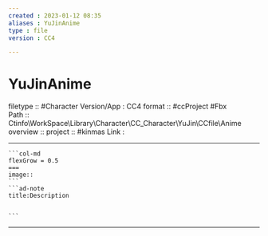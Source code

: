 ```yaml
---
created : 2023-01-12 08:35
aliases : YuJinAnime
type : file
version : CC4

---
```


# YuJinAnime

filetype :: #Character 
Version/App : CC4
format :: #ccProject #Fbx  
Path :: Ctinfo\WorkSpace\Library\Character\CC_Character\YuJin\CCfile\Anime
overview ::
project :: #kinmas 
Link :

---

`````col
```col-md
flexGrow = 0.5
===
image::
```
```ad-note
title:Description


```

`````


---

